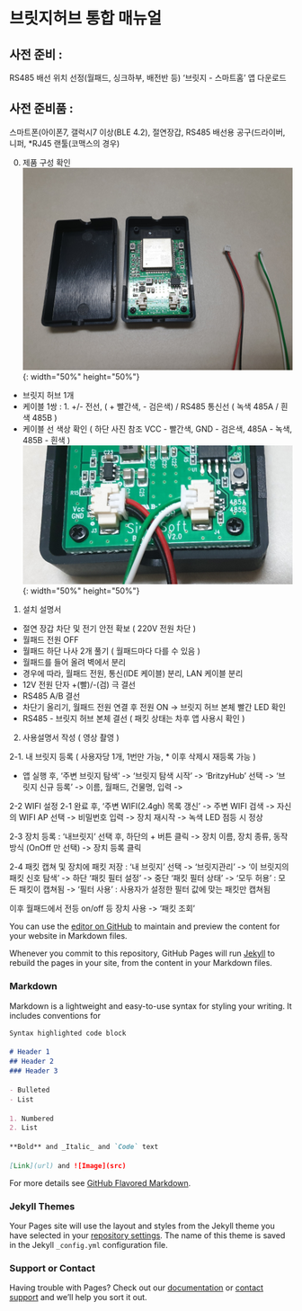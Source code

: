 # 브릿지허브 통합 매뉴얼

## 사전 준비 : 
 RS485 배선 위치 선정(월패드, 싱크하부, 배전반 등)
 ‘브릿지 - 스마트홈’ 앱 다운로드
 

## 사전 준비품 : 
스마트폰(아이폰7, 갤럭시7 이상(BLE 4.2), 절연장갑, RS485 배선용 공구(드라이버, 니퍼, *RJ45 랜툴(코맥스의 경우)

0. 제품 구성 확인
![전원/RS485 케이블과 브릿지허브 본체 결선](/imgs/20201228_011831.jpg){: width="50%" height="50%"}

 - 브릿지 허브 1개
 - 케이블 1쌍 : 1. +/- 전선, ( + 빨간색, - 검은색) / RS485 통신선 ( 녹색 485A / 흰색 485B ) 
 - 케이블 선 색상 확인 ( 하단 사진 참조  VCC - 빨간색, GND - 검은색, 485A - 녹색, 485B - 흰색 )
![전원/RS485 케이블과 브릿지허브 본체 결선](/imgs/20201228_011624.jpg){: width="50%" height="50%"}

1. 설치 설명서
 - 절연 장갑 차단 및 전기 안전 확보 ( 220V 전원 차단 )  
 - 월패드 전원 OFF 
 - 월패드 하단 나사 2개 풀기 ( 월패드마다 다를 수 있음 )
 - 월패드를 들어 올려 벽에서 분리
 - 경우에 따라, 월패드 전원, 통신(IDE 케이블) 분리, LAN 케이블 분리
 - 12V 전원 단자 +(빨)/-(검) 극 결선 
 - RS485 A/B 결선 
 - 차단기 올리기, 월패드 전원 연결 후 전원 ON -> 브릿지 허브 본체 빨간 LED 확인
 - RS485 - 브릿지 허브 본체 결선 ( 패킷 상태는 차후 앱 사용시 확인 )

2. 사용설명서 작성 ( 영상 촬영 )

 2-1. 내 브릿지 등록 ( 사용자당 1개, 1번만 가능, * 이후 삭제시 재등록 가능 )
  - 앱 실행 후, ‘주변 브릿지 탐색’ -> ‘브릿지 탐색 시작’ -> ‘BritzyHub’ 선택 -> ‘브릿지 신규 등록’ 
   -> 이름, 월패드, 건물명, 입력 ->

 2-2 WIFI 설정 
  2-1 완료 후, ‘주변 WIFI(2.4gh) 목록 갱신’ -> 주변 WIFI 검색 -> 자신의 WIFI AP 선택 -> 비밀번호 입력 -> 장치 재시작 -> 녹색 LED 점등 시 정상

 2-3 장치 등록 : ‘내브릿지’ 선택 후, 하단의 + 버튼 클릭 -> 장치 이름, 장치 종류, 동작 방식 (OnOff 만 선택) -> 장치 등록 클릭

 2-4 패킷 캡쳐 및 장치에 패킷 저장 : ‘내 브릿지’ 선택 -> ‘브릿지관리’ -> ‘이 브릿지의 패킷 신호 탐색’ -> 하단 ‘패킷 필터 설정’ -> 중단 ‘패킷 필터 상태’ -> ‘모두 허용’ : 모든 패킷이 캡쳐됨 
 -> ‘필터 사용’ : 사용자가 설정한 필터 값에 맞는 패킷만 캡쳐됨

 이후 월패드에서 전등 on/off 등 장치 사용 -> ‘패킷 조회’ 


You can use the [editor on GitHub](https://github.com/BritzyHub/Britzy/edit/gh-pages/index.md) to maintain and preview the content for your website in Markdown files.

Whenever you commit to this repository, GitHub Pages will run [Jekyll](https://jekyllrb.com/) to rebuild the pages in your site, from the content in your Markdown files.

### Markdown

Markdown is a lightweight and easy-to-use syntax for styling your writing. It includes conventions for

```markdown
Syntax highlighted code block

# Header 1
## Header 2
### Header 3

- Bulleted
- List

1. Numbered
2. List

**Bold** and _Italic_ and `Code` text

[Link](url) and ![Image](src)
```

For more details see [GitHub Flavored Markdown](https://guides.github.com/features/mastering-markdown/).

### Jekyll Themes

Your Pages site will use the layout and styles from the Jekyll theme you have selected in your [repository settings](https://github.com/BritzyHub/Britzy/settings). The name of this theme is saved in the Jekyll `_config.yml` configuration file.

### Support or Contact

Having trouble with Pages? Check out our [documentation](https://docs.github.com/categories/github-pages-basics/) or [contact support](https://github.com/contact) and we’ll help you sort it out.
